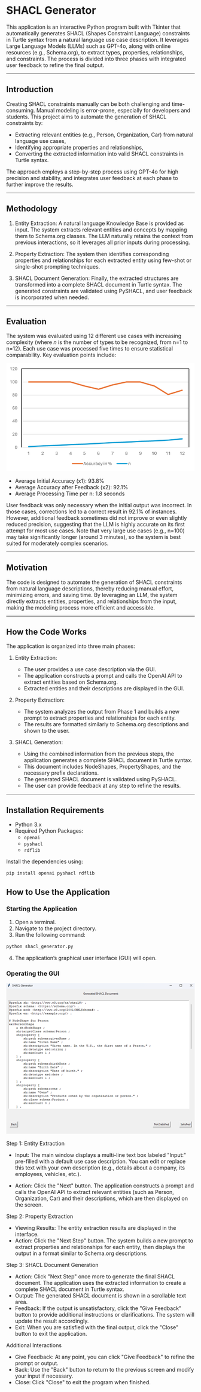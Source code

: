 # SHACL Generator

This application is an interactive Python program built with Tkinter that automatically generates SHACL (Shapes Constraint Language) constraints in Turtle syntax from a natural language use case description. It leverages Large Language Models (LLMs) such as GPT-4o, along with online resources (e.g., Schema.org), to extract types, properties, relationships, and constraints. The process is divided into three phases with integrated user feedback to refine the final output.

---

## Introduction

Creating SHACL constraints manually can be both challenging and time-consuming. Manual modeling is error-prone, especially for developers and students. This project aims to automate the generation of SHACL constraints by:
- Extracting relevant entities (e.g., Person, Organization, Car) from natural language use cases,
- Identifying appropriate properties and relationships,
- Converting the extracted information into valid SHACL constraints in Turtle syntax.

The approach employs a step-by-step process using GPT-4o for high precision and stability, and integrates user feedback at each phase to further improve the results.

---

## Methodology

1. Entity Extraction: 
   A natural language Knowledge Base is provided as input. The system extracts relevant entities and concepts by mapping them to Schema.org classes. The LLM naturally retains the context from previous interactions, so it leverages all prior inputs during processing.

2. Property Extraction: 
   The system then identifies corresponding properties and relationships for each extracted entity using few-shot or single-shot prompting techniques.

3. SHACL Document Generation: 
   Finally, the extracted structures are transformed into a complete SHACL document in Turtle syntax. The generated constraints are validated using PySHACL, and user feedback is incorporated when needed.

---

## Evaluation

The system was evaluated using 12 different use cases with increasing complexity (where *n* is the number of types to be recognized, from n=1 to n=12). Each use case was processed five times to ensure statistical comparability. Key evaluation points include:

![Evaluation](./Evaluation.png)

- Average Initial Accuracy (x1): 93.8%
- Average Accuracy after Feedback (x2): 92.1%
- Average Processing Time per n: 1.8 seconds

User feedback was only necessary when the initial output was incorrect. In those cases, corrections led to a correct result in 92.1% of instances. However, additional feedback sometimes did not improve or even slightly reduced precision, suggesting that the LLM is highly accurate on its first attempt for most use cases. Note that very large use cases (e.g., n=100) may take significantly longer (around 3 minutes), so the system is best suited for moderately complex scenarios.

---

## Motivation

The code is designed to automate the generation of SHACL constraints from natural language descriptions, thereby reducing manual effort, minimizing errors, and saving time. By leveraging an LLM, the system directly extracts entities, properties, and relationships from the input, making the modeling process more efficient and accessible.

---

## How the Code Works

The application is organized into three main phases:

1. Entity Extraction:
   - The user provides a use case description via the GUI.
   - The application constructs a prompt and calls the OpenAI API to extract entities based on Schema.org.
   - Extracted entities and their descriptions are displayed in the GUI.

2. Property Extraction: 
   - The system analyzes the output from Phase 1 and builds a new prompt to extract properties and relationships for each entity.
   - The results are formatted similarly to Schema.org descriptions and shown to the user.

3. SHACL Generation: 
   - Using the combined information from the previous steps, the application generates a complete SHACL document in Turtle syntax.
   - This document includes NodeShapes, PropertyShapes, and the necessary prefix declarations.
   - The generated SHACL document is validated using PySHACL.
   - The user can provide feedback at any step to refine the results.

---

## Installation Requirements

- Python 3.x
- Required Python Packages: 
  - `openai`
  - `pyshacl`
  - `rdflib`

Install the dependencies using:
```bash
pip install openai pyshacl rdflib
```

## How to Use the Application

### Starting the Application
1. Open a terminal.
2. Navigate to the project directory.
3. Run the following command:
```bash
python shacl_generator.py
```
   
4. The application’s graphical user interface (GUI) will open.

### Operating the GUI

![GUI](./GUI.png)

Step 1: Entity Extraction

- Input:
The main window displays a multi-line text box labeled "Input:" pre-filled with a default use case description. You can edit or replace this text with your own description (e.g., details about a company, its employees, vehicles, etc.).

- Action:
Click the "Next" button. The application constructs a prompt and calls the OpenAI API to extract relevant entities (such as Person, Organization, Car) and their descriptions, which are then displayed on the screen.

Step 2: Property Extraction

- Viewing Results:
The entity extraction results are displayed in the interface.
- Action:
Click the "Next Step" button. The system builds a new prompt to extract properties and relationships for each entity, then displays the output in a format similar to Schema.org descriptions.

Step 3: SHACL Document Generation

- Action:
Click "Next Step" once more to generate the final SHACL document. The application uses the extracted information to create a complete SHACL document in Turtle syntax.
- Output:
The generated SHACL document is shown in a scrollable text area.
- Feedback:
If the output is unsatisfactory, click the "Give Feedback" button to provide additional instructions or clarifications. The system will update the result accordingly.
- Exit:
When you are satisfied with the final output, click the "Close" button to exit the application.

Additional Interactions

- Give Feedback:
At any point, you can click "Give Feedback" to refine the prompt or output.
- Back:
Use the "Back" button to return to the previous screen and modify your input if necessary.
- Close:
Click "Close" to exit the program when finished.
